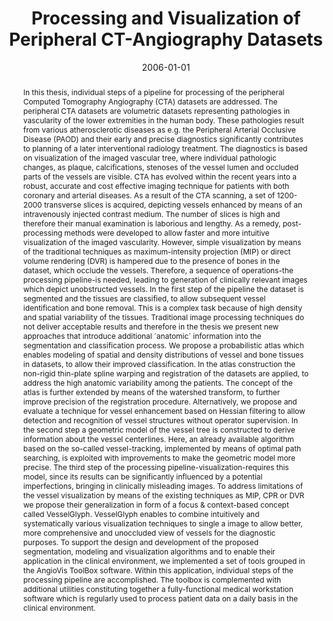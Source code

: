 ---
abstract: In this thesis, individual steps of a pipeline for processing of the peripheral
  Computed Tomography Angiography (CTA) datasets are addressed. The peripheral CTA
  datasets are volumetric datasets representing pathologies in vascularity of the
  lower extremities in the human body. These pathologies result from various atherosclerotic
  diseases as e.g. the Peripheral Arterial Occlusive Disease (PAOD) and their early
  and precise diagnostics significantly contributes to planning of a later interventional
  radiology treatment.  The diagnostics is based on visualization of the imaged vascular
  tree, where individual pathologic changes, as plaque, calcifications, stenoses of
  the vessel lumen and occluded parts of the vessels are visible. CTA has evolved
  within the recent years into a robust, accurate and cost effective imaging technique
  for patients with both coronary and arterial diseases. As a result of the CTA scanning,
  a set of 1200-2000 transverse slices is acquired, depicting vessels enhanced by
  means of an intravenously injected contrast medium. The number of slices is high
  and therefore their manual examination is laborious and lengthy. As a remedy, post-processing
  methods were developed to allow faster and more intuitive visualization of the imaged
  vascularity. However, simple visualization by means of the traditional techniques
  as maximum-intensity projection (MIP) or direct volume rendering (DVR) is hampered
  due to the presence of bones in the dataset, which occlude the vessels. Therefore,
  a sequence of operations-the processing pipeline-is needed, leading to generation
  of clinically relevant images which depict unobstructed vessels.  In the first step
  of the pipeline the dataset is segmented and the tissues are classified, to allow
  subsequent vessel identification and bone removal. This is a complex task because
  of high density and spatial variability of the tissues. Traditional image processing
  techniques do not deliver acceptable results and therefore in the thesis we present
  new approaches that introduce additional ´anatomic´ information into the segmentation
  and classification process. We propose a probabilistic atlas which enables modeling
  of spatial and density distributions of vessel and bone tissues in datasets, to
  allow their improved classification. In the atlas construction the non-rigid thin-plate
  spline warping and registration of the datasets are applied, to address the high
  anatomic variability among the patients. The concept of the atlas is further extended
  by means of the watershed transform, to further improve precision of the registration
  procedure. Alternatively, we propose and evaluate a technique for vessel enhancement
  based on Hessian filtering to allow detection and recognition of vessel structures
  without operator supervision.  In the second step a geometric model of the vessel
  tree is constructed to derive information about the vessel centerlines. Here, an
  already available algorithm based on the so-called vessel-tracking, implemented
  by means of optimal path searching, is exploited with improvements to make the geometric
  model more precise.  The third step of the processing pipeline-visualization-requires
  this model, since its results can be significantly influenced by a potential imperfections,
  bringing in clinically misleading images. To address limitations of the vessel visualization
  by means of the existing techniques as MIP, CPR or DVR we propose their generalization
  in form of a focus & context-based concept called VesselGlyph. VesselGlyph enables
  to combine intuitively and systematically various visualization techniques to single
  a image to allow better, more comprehensive and unoccluded view of vessels for the
  diagnostic purposes.  To support the design and development of the proposed segmentation,
  modeling and visualization algorithms and to enable their application in the clinical
  environment, we implemented a set of tools grouped in the AngioVis ToolBox software.
  Within this application, individual steps of the processing pipeline are accomplished.
  The toolbox is complemented with additional utilities constituting together a fully-functional
  medical workstation software which is regularly used to process patient data on
  a daily basis in the clinical environment.
authors:
- Matus Straka
date: '2006-01-01'
featured: false
links:
- name: Publik
  url: https://publik.tuwien.ac.at/showentry.php?ID=140331&lang=2
publication: 'Supervisor, Reviewer: M. Sramek; Institut für Computergraphik und Algorithmen,
  2006'
publication_types:
- '7'
publishDate: '2006-01-01'
title: Processing and Visualization of Peripheral CT-Angiography Datasets
url_pdf: http://www.cg.tuwien.ac.at/research/publications/2006/straka-phd-thesis/
---